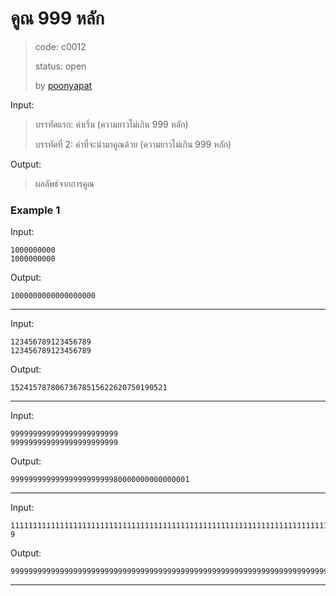 # คูณ 999 หลัก #
> code: c0012
>
> status: open
>
> by [poonyapat](https://github.com/poonyapat)

Input:

> บรรทัดแรก:  ค่าเริ่ม (ความยาวไม่เกิน 999 หลัก)
>
> บรรทัดที่ 2:  ค่าที่จะนำมาคูณด้วย (ความยาวไม่เกิน 999 หลัก)

Output:

> ผลลัพธ์จากการคูณ

### Example 1 ###
Input:
```
1000000000
1000000000
```

Output:
```
1000000000000000000
```
--------------------------------------------------

Input:
```
123456789123456789
123456789123456789
```
Output:
```
15241578780673678515622620750190521
```
--------------------------------------------------

Input:
```
999999999999999999999999
999999999999999999999999
```
Output:
```
9999999999999999999999980000000000000001
```
--------------------------------------------------

Input:
```
111111111111111111111111111111111111111111111111111111111111111111111111111111111111111111111111111111111111111111111111111111111111111111111111111111111111111111111111111111111111111111111111111111111111111111111111111111111111111111111111
9
```
Output:
```
999999999999999999999999999999999999999999999999999999999999999999999999999999999999999999999999999999999999999999999999999999999999999999999999999999999999999999999999999999999999999999999999999999999999999999999999999999999999999999999999
```
--------------------------------------------------
